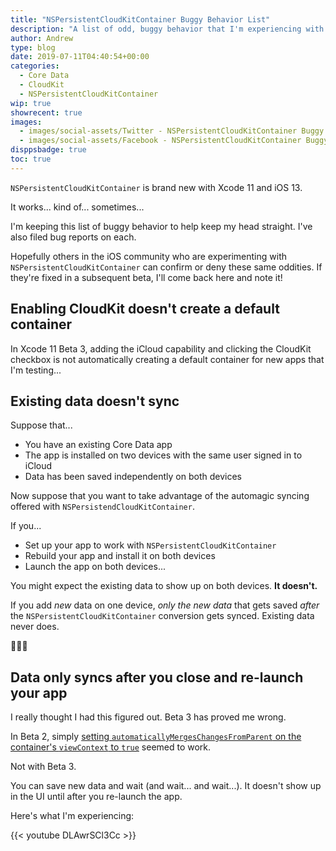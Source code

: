 ```yaml
---
title: "NSPersistentCloudKitContainer Buggy Behavior List"
description: "A list of odd, buggy behavior that I'm experiencing with NSPersistentCloudKitContainer during the Xcode 11 and iOS 13 Betas."
author: Andrew
type: blog
date: 2019-07-11T04:40:54+00:00
categories:
  - Core Data
  - CloudKit
  - NSPersistentCloudKitContainer
wip: true
showrecent: true
images:
  - images/social-assets/Twitter - NSPersistentCloudKitContainer Buggy Behavior List.png
  - images/social-assets/Facebook - NSPersistentCloudKitContainer Buggy Behavior List.png
disppsbadge: true
toc: true
---
```


`NSPersistentCloudKitContainer` is brand new with Xcode 11 and iOS 13.

It works... kind of... sometimes...

I'm keeping this list of buggy behavior to help keep my head straight.  I've also filed bug reports on each.

Hopefully others in the iOS community who are experimenting with `NSPersistentCloudKitContainer` can confirm or deny these same oddities.  If they're fixed in a subsequent beta, I'll come back here and note it!

## Enabling CloudKit doesn't create a default container
In Xcode 11 Beta 3, adding the iCloud capability and clicking the CloudKit checkbox is not automatically creating a default container for new apps that I'm testing...

## Existing data doesn't sync
Suppose that...

* You have an existing Core Data app
* The app is installed on two devices with the same user signed in to iCloud
* Data has been saved independently on both devices

Now suppose that you want to take advantage of the automagic syncing offered with `NSPersistendCloudKitContainer`.

If you...

* Set up your app to work with `NSPersistentCloudKitContainer`
* Rebuild your app and install it on both devices
* Launch the app on both devices...

You might expect the existing data to show up on both devices.  **It doesn't.**

If you add *new* data on one device, *only the new data* that gets saved *after* the `NSPersistentCloudKitContainer` conversion gets synced.  Existing data never does.

🤷🏼‍♂️

## Data only syncs after you close and re-launch your app

I really thought I had this figured out.  Beta 3 has proved me wrong.

In Beta 2, simply <a href="https://www.andrewcbancroft.com/blog/ios-development/data-persistence/getting-started-with-nspersistentcloudkitcontainer/#reflecting-changes-in-the-ui">setting `automaticallyMergesChangesFromParent` on the container's `viewContext` to `true`</a> seemed to work.

Not with Beta 3.

You can save new data and wait (and wait... and wait...).  It doesn't show up in the UI until after you re-launch the app.

Here's what I'm experiencing:

{{< youtube DLAwrSCl3Cc >}}